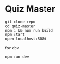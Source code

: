 # Quiz Master

```
git clone repo
cd quiz-master
npm i && npm run build
npm start
open localhost:8080
```

for dev

```
npm run dev
```